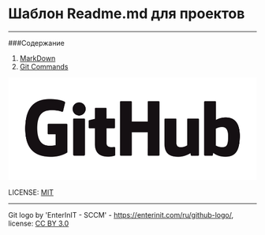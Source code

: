 # Шаблон Readme.md для проектов

---

###Содержание
1. [MarkDown](MarkDown.md)
2. [Git Commands](GitCommands.md)

![GitHubLogo](./assets/GitHub_Logo.png)

LICENSE: [MIT](./license.md)

---

Git logo by 'EnterInIT - SCCM' - https://enterinit.com/ru/github-logo/, 
license: [CC BY 3.0](https://creativecommons.org/licenses/by/3.0/) 